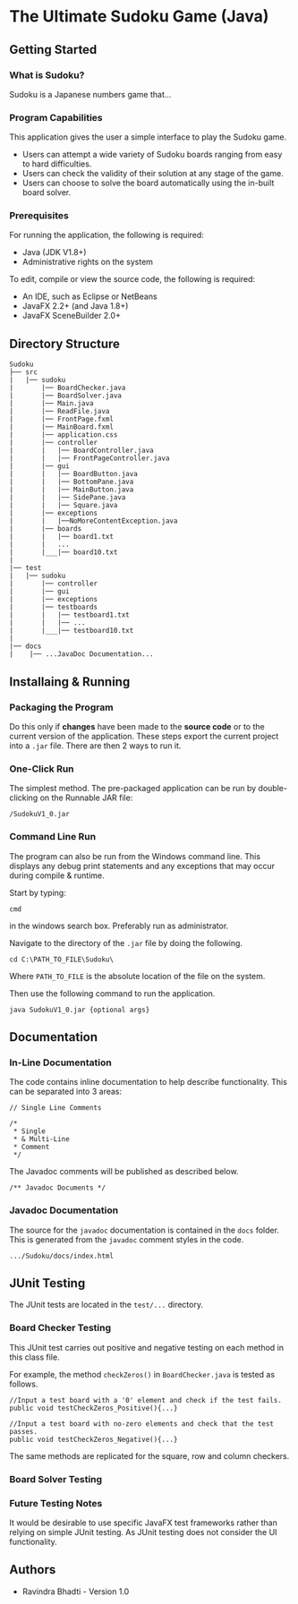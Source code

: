 # The Ultimate Sudoku Game (Java)

## **Getting Started**

### What is Sudoku?
Sudoku is a Japanese numbers game that...

### Program Capabilities
This application gives the user a simple interface to play the Sudoku game.

* Users can attempt a wide variety of Sudoku boards ranging from easy to hard difficulties.
* Users can check the validity of their solution at any stage of the game.
* Users can choose to solve the board automatically using the in-built board solver.

### Prerequisites
For running the application, the following is required:
* Java (JDK V1.8+)
* Administrative rights on the system

To edit, compile or view the source code, the following is required:
* An IDE, such as Eclipse or NetBeans
* JavaFX 2.2+ (and Java 1.8+)
* JavaFX SceneBuilder 2.0+

## **Directory Structure**
```
Sudoku
├── src
|   |── sudoku
|       |── BoardChecker.java
|       |── BoardSolver.java
|       |── Main.java
|       |── ReadFile.java
|       |── FrontPage.fxml
|       |── MainBoard.fxml
|       |── application.css
|       |── controller
|       |   |── BoardController.java
|       |   |── FrontPageController.java
|       |── gui
|       |   |── BoardButton.java
|       |   |── BottomPane.java
|       |   |── MainButton.java
|       |   |── SidePane.java
|       |   |── Square.java
|       |── exceptions
|       |   |──NoMoreContentException.java
|       |── boards
|       |   |── board1.txt
|       |   ...
|       |___|── board10.txt
|
|── test
|   |── sudoku
|       |── controller
|       |── gui
|       |── exceptions
|       |── testboards
|       |   |── testboard1.txt
|       |   |── ...
|       |___|── testboard10.txt
|
|── docs
|    |── ...JavaDoc Documentation...
```
## **Installaing & Running**

### Packaging the Program
Do this only if **changes** have been made to the **source code** or to the current version of the application. These steps export the current project into a ```.jar``` file. There are then 2 ways to run it.

### One-Click Run
The simplest method. The pre-packaged application can be run by double-clicking on the Runnable JAR file:
```
/SudokuV1_0.jar
```
### Command Line Run
The program can also be run from the Windows command line. This displays any debug print statements and any exceptions that may occur during compile & runtime.

Start by typing:
 ```
 cmd

 ```
 in the windows search box. Preferably run as administrator.

Navigate to the directory of the ```.jar``` file by doing the following.

```
cd C:\PATH_TO_FILE\Sudoku\
```
Where ```PATH_TO_FILE``` is the absolute location of the file on the system.

Then use the following command to run the application.
```
java SudokuV1_0.jar {optional args}
```

## **Documentation**

### In-Line Documentation
The code contains inline documentation to help describe functionality. This can be separated into 3 areas:
```
// Single Line Comments
```
```
/*
 * Single  
 * & Multi-Line
 * Comment
 */
```
The Javadoc comments will be published as described below.
```
/** Javadoc Documents */
```

### Javadoc Documentation
The source for the ```javadoc``` documentation is contained in the ```docs``` folder. This is generated from the ```javadoc``` comment styles in the code.
```
.../Sudoku/docs/index.html
```

## **JUnit Testing**
The JUnit tests are located in the ```test/...``` directory.

### Board Checker Testing
This JUnit test carries out positive and negative testing on each method in this class file.

For example, the method ```checkZeros()``` in ```BoardChecker.java``` is tested as follows.
```
//Input a test board with a '0' element and check if the test fails.
public void testCheckZeros_Positive(){...}

//Input a test board with no-zero elements and check that the test passes.
public void testCheckZeros_Negative(){...}
```

The same methods are replicated for the square, row and column checkers.


### Board Solver Testing

### Future Testing Notes
It would be desirable to use specific JavaFX test frameworks rather than relying on simple JUnit testing. As JUnit testing does not consider the UI functionality.

## **Authors**
* Ravindra Bhadti - Version 1.0
